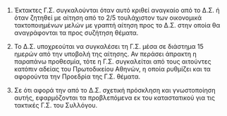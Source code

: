 1. Έκτακτες Γ.Σ. συγκαλούνται όταν αυτό κριθεί αναγκαίο από το Δ.Σ. ή όταν ζητηθεί με αίτηση από το 2/5 τουλάχιστον των οικονομικά τακτοποιημένων μελών με γραπτή αίτηση προς το Δ.Σ. στην οποία θα αναγράφονται τα προς συζήτηση θέματα.

2. Το Δ.Σ. υποχρεούται να συγκαλέσει τη Γ.Σ. μέσα σε διάστημα 15 ημερών από την υποβολή της αίτησης. Αν περάσει άπρακτη η παραπάνω προθεσμία, τότε η Γ.Σ. συγκαλείται από τους αιτούντες κατόπιν αδείας του Πρωτοδικείου Αθηνών, η οποία ρυθμίζει και τα αφορούντα την Προεδρία της Γ.Σ. θέματα.

3. Σε ότι αφορά την από το Δ.Σ. σχετική πρόσκληση και γνωστοποίηση αυτής, εφαρμόζονται τα προβλεπόμενα εκ του καταστατικού για τις τακτικές Γ.Σ. του Συλλόγου.
